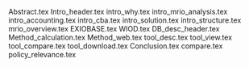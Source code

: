 Abstract.tex
Intro_header.tex
intro_why.tex
intro_mrio_analysis.tex
intro_accounting.tex
intro_cba.tex
intro_solution.tex
intro_structure.tex
mrio_overview.tex
EXIOBASE.tex
WIOD.tex
DB_desc_header.tex
Method_calculation.tex
Method_web.tex
tool_desc.tex
tool_view.tex
tool_compare.tex
tool_download.tex
Conclusion.tex
compare.tex
policy_relevance.tex